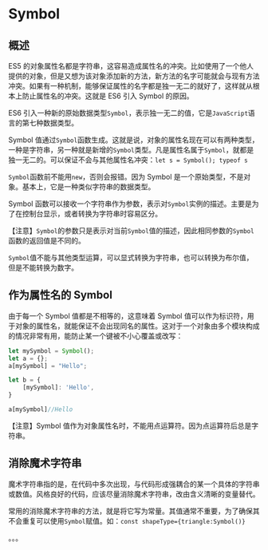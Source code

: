 # Symbol

## 概述

ES5 的对象属性名都是字符串，这容易造成属性名的冲突。比如使用了一个他人提供的对象，但是又想为该对象添加新的方法，新方法的名字可能就会与现有方法冲突。如果有一种机制，能够保证属性的名字都是独一无二的就好了，这样就从根本上防止属性名的冲突。这就是 ES6 引入 Symbol 的原因。

ES6 引入一种新的原始数据类型`Symbol`，表示独一无二的值，它是`JavaScript`语言的第七种数据类型。

Symbol 值通过`Symbol`函数生成。这就是说，对象的属性名现在可以有两种类型，一种是字符串，另一种就是新增的`Symbol`类型。凡是属性名属于`Symbol`，就都是独一无二的。可以保证不会与其他属性名冲突：`let s = Symbol(); typeof s`

`Symbol`函数前不能用`new`，否则会报错。因为 Symbol 是一个原始类型，不是对象。基本上，它是一种类似字符串的数据类型。

Symbol 函数可以接收一个字符串作为参数，表示对`Symbol`实例的描述。主要是为了在控制台显示，或者转换为字符串时容易区分。

【注意】`Symbol`的参数只是表示对当前`Symbol`值的描述，因此相同参数的`Symbol`函数的返回值是不同的。

`Symbol`值不能与其他类型运算，可以显式转换为字符串，也可以转换为布尔值，但是不能转换为数字。

## 作为属性名的 Symbol

由于每一个 Symbol 值都是不相等的，这意味着 Symbol 值可以作为标识符，用于对象的属性名，就能保证不会出现同名的属性。这对于一个对象由多个模块构成的情况非常有用，能防止某一个键被不小心覆盖或改写：
```js
let mySymbol = Symbol();
let a = {};
a[mySymbol] = "Hello";

let b = {
    [mySymbol]: 'Hello',
}

a[mySymbol]//Hello
```

【注意】Symbol 值作为对象属性名时，不能用点运算符。因为点运算符后总是字符串。

## 消除魔术字符串

魔术字符串指的是，在代码中多次出现，与代码形成强耦合的某一个具体的字符串或数值。风格良好的代码，应该尽量消除魔术字符串，改由含义清晰的变量替代。

常用的消除魔术字符串的方法，就是将它写为常量。其值通常不重要，为了确保其不会重复可以使用`Symbol`赋值。如：`const shapeType={triangle:Symbol()}`

。。。
